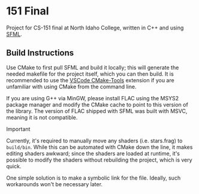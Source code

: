 # 151 Final
Project for CS-151 final at North Idaho College, written in C++ and using [SFML](https://www.sfml-dev.org/). 

## Build Instructions
Use CMake to first pull SFML and build it locally; this will generate the needed makefile for the project itself, which you can then build. It is recommended to use the [VSCode CMake-Tools](https://code.visualstudio.com/docs/cpp/cmake-linux) extension if you are unfamiliar with using CMake from the command line. 

If you are using G++ via MinGW, please install FLAC using the MSYS2 package manager and modify the CMake cache to point to this version of the library. The version of FLAC shipped with SFML was built with MSVC, meaning it is not compatible. 

> [!IMPORTANT] 
> Currently, it's required to manually move any shaders (i.e. stars.frag) to `build/bin`. While this can be automated with CMake down the line, it makes editing shaders awkward; since the shaders are loaded at runtime, it's possible to modify the shaders without rebuilding the project, which is very quick. 
>
> One simple solution is to make a symbolic link for the file. Ideally, such workarounds won't be necessary later. 